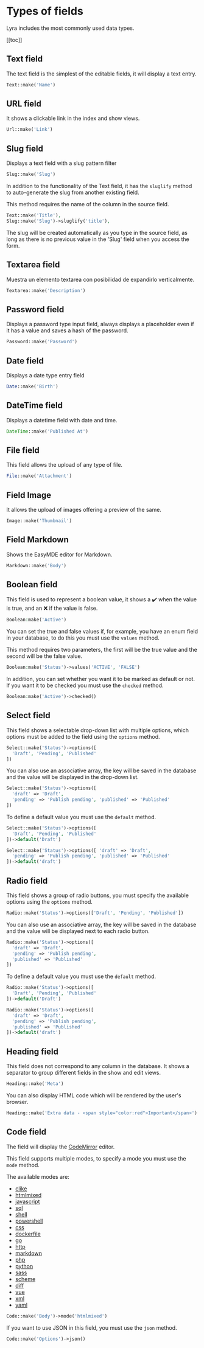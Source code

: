 # Types of fields

Lyra includes the most commonly used data types.

[[toc]]

## Text field

The text field is the simplest of the editable fields, it will display a text entry.

``` php
Text::make('Name')
```

## URL field

It shows a clickable link in the index and show views.

``` php
Url::make('Link')
```

## Slug field

Displays a text field with a slug pattern filter

``` php
Slug::make('Slug')
```

In addition to the functionality of the Text field, it has the `sluglify` method to auto-generate the slug from another existing field.

This method requires the name of the column in the source field.

``` php
Text::make('Title'),
Slug::make('Slug')->sluglify('title'),
```

The slug will be created automatically as you type in the source field, as long as there is no previous value in the 'Slug' field when you access the form.

## Textarea field

Muestra un elemento textarea con posibilidad de expandirlo verticalmente.

``` php
Textarea::make('Description')
```

## Password field

Displays a password type input field, always displays a placeholder even if it has a value and saves a hash of the password.

``` php
Password::make('Password')
```

## Date field

Displays a date type entry field

``` php
Date::make('Birth')
```

## DateTime field

Displays a datetime field with date and time.

``` php
DateTime::make('Published At')
```

## File field

This field allows the upload of any type of file.

``` php
File::make('Attachment')
```

## Field Image

It allows the upload of images offering a preview of the same.

``` php
Image::make('Thumbnail')
```

## Field Markdown

Shows the EasyMDE editor for Markdown.

``` php
Markdown::make('Body')
```

## Boolean field

This field is used to represent a boolean value, it shows a :heavy_check_mark: when the value is true, and an :x: if the value is false.

``` php
Boolean:make('Active')
```

You can set the true and false values if, for example, you have an enum field in your database, to do this you must use the `values` method.

This method requires two parameters, the first will be the true value and the second will be the false value.

``` php
Boolean:make('Status')->values('ACTIVE', 'FALSE')
```

In addition, you can set whether you want it to be marked as default or not.
If you want it to be checked you must use the `checked` method.

``` php
Boolean:make('Active')->checked()
```

## Select field

This field shows a selectable drop-down list with multiple options, which options must be added to the field using the `options` method.

``` php
Select::make('Status')->options([
  'Draft', 'Pending', 'Published'
])
```

You can also use an associative array, the key will be saved in the database and the value will be displayed in the drop-down list.

``` php
Select::make('Status')->options([
  'draft' => 'Draft',
  'pending' => 'Publish pending', 'published' => 'Published'
])
```

To define a default value you must use the `default` method.

``` php
Select::make('Status')->options([
  'Draft', 'Pending', 'Published'
])->default('Draft')
```

``` php
Select::make('Status')->options([ 'draft' => 'Draft',
  'pending' => 'Publish pending', 'published' => 'Published'
])->default('draft')
```

## Radio field

This field shows a group of radio buttons, you must specify the available options using the `options` method.

``` php 
Radio::make('Status')->options(['Draft', 'Pending', 'Published'])
```

You can also use an associative array, the key will be saved in the database and the value will be displayed next to each radio button.

``` php
Radio::make('Status')->options([
  'draft' => 'Draft',
  'pending' => 'Publish pending',
  'published' => 'Published'
])
```

To define a default value you must use the `default` method.

``` php 
Radio::make('Status')->options([
  'Draft', 'Pending', 'Published'
])->default('Draft')
```

``` php 
Radio::make('Status')->options([
  'draft' => 'Draft',
  'pending' => 'Publish pending',
  'published' => 'Published'
])->default('draft')
```

## Heading field

This field does not correspond to any column in the database.
It shows a separator to group different fields in the show and edit views.

``` php 
Heading::make('Meta')
```

You can also display HTML code which will be rendered by the user's browser.

``` php 
Heading::make('Extra data - <span style="color:red">Important</span>')
```

## Code field

The field will display the [CodeMirror](https://codemirror.net/) editor.

This field supports multiple modes, to specify a mode you must use the `mode` method.

The available modes are:
  - [clike](https://codemirror.net/mode/clike/)
  - [htmlmixed](https://codemirror.net/mode/htmlmixed/)
  - [javascript](https://codemirror.net/mode/javascript/)
  - [sql](https://codemirror.net/mode/sql/)
  - [shell](https://codemirror.net/mode/shell/)
  - [powershell](https://codemirror.net/mode/powershell/)
  - [css](https://codemirror.net/mode/css/)
  - [dockerfile](https://codemirror.net/mode/dockerfile/)
  - [go](https://codemirror.net/mode/go/)
  - [http](https://codemirror.net/mode/http/)
  - [markdown](https://codemirror.net/mode/markdown/)
  - [php](https://codemirror.net/mode/php/)
  - [python](https://codemirror.net/mode/python/)
  - [sass](https://codemirror.net/mode/sass/)
  - [scheme](https://codemirror.net/mode/scheme/)
  - [diff](https://codemirror.net/mode/diff/)
  - [vue](https://codemirror.net/mode/vue/)
  - [xml](https://codemirror.net/mode/xml/)
  - [yaml](https://codemirror.net/mode/yaml/)

``` php
Code::make('Body')->mode('htmlmixed')
```

If you want to use JSON in this field, you must use the `json` method.

``` php
Code::make('Options')->json()
```

